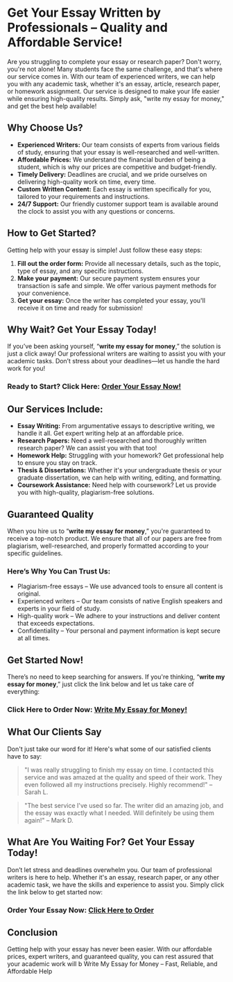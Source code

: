 <h1>Get Your Essay Written by Professionals – Quality and Affordable Service!</h1>

<p>Are you struggling to complete your essay or research paper? Don't worry, you're not alone! Many students face the same challenge, and that's where our service comes in. With our team of experienced writers, we can help you with any academic task, whether it's an essay, article, research paper, or homework assignment. Our service is designed to make your life easier while ensuring high-quality results. Simply ask, "write my essay for money," and get the best help available!</p>

<h2>Why Choose Us?</h2>
<ul>
    <li><strong>Experienced Writers:</strong> Our team consists of experts from various fields of study, ensuring that your essay is well-researched and well-written.</li>
    <li><strong>Affordable Prices:</strong> We understand the financial burden of being a student, which is why our prices are competitive and budget-friendly.</li>
    <li><strong>Timely Delivery:</strong> Deadlines are crucial, and we pride ourselves on delivering high-quality work on time, every time.</li>
    <li><strong>Custom Written Content:</strong> Each essay is written specifically for you, tailored to your requirements and instructions.</li>
    <li><strong>24/7 Support:</strong> Our friendly customer support team is available around the clock to assist you with any questions or concerns.</li>
</ul>

<h2>How to Get Started?</h2>
<p>Getting help with your essay is simple! Just follow these easy steps:</p>
<ol>
    <li><strong>Fill out the order form:</strong> Provide all necessary details, such as the topic, type of essay, and any specific instructions.</li>
    <li><strong>Make your payment:</strong> Our secure payment system ensures your transaction is safe and simple. We offer various payment methods for your convenience.</li>
    <li><strong>Get your essay:</strong> Once the writer has completed your essay, you'll receive it on time and ready for submission!</li>
</ol>

<h2>Why Wait? Get Your Essay Today!</h2>
<p>If you’ve been asking yourself, “<strong>write my essay for money</strong>,” the solution is just a click away! Our professional writers are waiting to assist you with your academic tasks. Don’t stress about your deadlines—let us handle the hard work for you!</p>

<h3>Ready to Start? Click Here: <a href="https://tinyurl.com/topessay?keyword=write+my+essay+for+money" target="_blank"><strong>Order Your Essay Now!</strong></a></h3>

<h2>Our Services Include:</h2>
<ul>
    <li><strong>Essay Writing:</strong> From argumentative essays to descriptive writing, we handle it all. Get expert writing help at an affordable price.</li>
    <li><strong>Research Papers:</strong> Need a well-researched and thoroughly written research paper? We can assist you with that too!</li>
    <li><strong>Homework Help:</strong> Struggling with your homework? Get professional help to ensure you stay on track.</li>
    <li><strong>Thesis & Dissertations:</strong> Whether it's your undergraduate thesis or your graduate dissertation, we can help with writing, editing, and formatting.</li>
    <li><strong>Coursework Assistance:</strong> Need help with coursework? Let us provide you with high-quality, plagiarism-free solutions.</li>
</ul>

<h2>Guaranteed Quality</h2>
<p>When you hire us to “<strong>write my essay for money</strong>,” you're guaranteed to receive a top-notch product. We ensure that all of our papers are free from plagiarism, well-researched, and properly formatted according to your specific guidelines.</p>

<h3>Here’s Why You Can Trust Us:</h3>
<ul>
    <li>Plagiarism-free essays – We use advanced tools to ensure all content is original.</li>
    <li>Experienced writers – Our team consists of native English speakers and experts in your field of study.</li>
    <li>High-quality work – We adhere to your instructions and deliver content that exceeds expectations.</li>
    <li>Confidentiality – Your personal and payment information is kept secure at all times.</li>
</ul>

<h2>Get Started Now!</h2>
<p>There’s no need to keep searching for answers. If you're thinking, “<strong>write my essay for money</strong>,” just click the link below and let us take care of everything:</p>

<h3>Click Here to Order Now: <a href="https://tinyurl.com/topessay?keyword=write+my+essay+for+money" target="_blank"><strong>Write My Essay for Money!</strong></a></h3>

<h2>What Our Clients Say</h2>
<p>Don't just take our word for it! Here's what some of our satisfied clients have to say:</p>
<blockquote>
    <p>"I was really struggling to finish my essay on time. I contacted this service and was amazed at the quality and speed of their work. They even followed all my instructions precisely. Highly recommend!" – Sarah L.</p>
</blockquote>

<blockquote>
    <p>"The best service I've used so far. The writer did an amazing job, and the essay was exactly what I needed. Will definitely be using them again!" – Mark D.</p>
</blockquote>

<h2>What Are You Waiting For? Get Your Essay Today!</h2>
<p>Don’t let stress and deadlines overwhelm you. Our team of professional writers is here to help. Whether it's an essay, research paper, or any other academic task, we have the skills and experience to assist you. Simply click the link below to get started now:</p>

<h3>Order Your Essay Now: <a href="https://tinyurl.com/topessay?keyword=write+my+essay+for+money" target="_blank"><strong>Click Here to Order</strong></a></h3>

<h2>Conclusion</h2>
<p>Getting help with your essay has never been easier. With our affordable prices, expert writers, and guaranteed quality, you can rest assured that your academic work will b
Write My Essay for Money – Fast, Reliable, and Affordable Help
